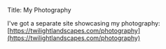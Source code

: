 Title: My Photography

I've got a separate site showcasing my photography: [https://twilightlandscapes.com/photography](https://twilightlandscapes.com/photography)

